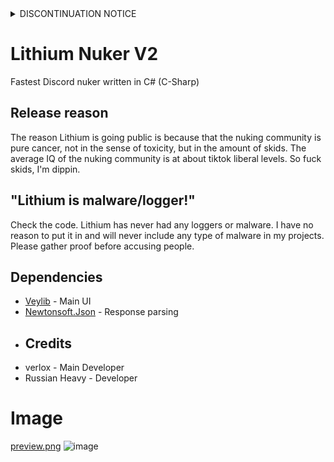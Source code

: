 <details>
<summary>DISCONTINUATION NOTICE</summary>
<div align="center">

# Lithium Nuker 2 is dead.
It has come to my attention that multiple people are attempting to impersonate myself and the other developer of Lithium, Russian Heavy, now vividsec. I'd say I regret taking down Lithium's source from Github, except all I ever got was braindead DMs that asked me basically how to skid it and ask me the dumbest questions, below I will list some of the worst.
<br><br>
I feel that nuking is, and should be completely dead, it has completely lost all its appeal and the community is worse than ever.
<br><br>
If you see another download of Lithium, expect it to be malware. Lithium itself was never malware, despite braindead skids constantly accusing a fully open source project of containing malware and stuff. People who had an IQ lower than my rooms ambient temperature in celcius would just believe anything that their shitty antivirus would tell them. Including false positives.
<br><br>
# Advisories and such
Lithium does not have a vanity anymore and has not for a long time, anyone that has one, is either impersonating, or has good taste for vanity urls. vividsec and I do not have any vanities relating to Lithium.
<br>
**As of 2/27/22, the server that previously had the vanity .gg/lithium has been terminated**

Anyways, Lithium is completely dead, and here is a couple IDs of impersonators, with a link to their current profile:
<br>
[vividsec#0001](https://discordlookup.com/user/1062792943594909786) [verlox#3228](https://discordlookup.com/user/1064274279954383040)

# Want to report more impersonators?
Check out the [discussions tab](https://github.com/verlox/Lithium-Nuker-2/discussions)

# Some braindead messages I've received
"seems like you dont even know how scripts works"

"How do i put The bot in The serv in The One that  i want"

"where do i put the dlls tho
in the compiled folder?
i’ve never used c# or vs"

"can u nuke a server?"

"Hi how can I download Lithium tool nuke"

"how do u build the source file
the dependencies are page not found"

</div>

</details>


# Lithium Nuker V2
Fastest Discord nuker written in C# (C-Sharp)

## Release reason
The reason Lithium is going public is because that the nuking community is pure cancer, not in the sense of toxicity, but in the amount of skids. The average IQ of the nuking community is at about tiktok liberal levels. So fuck skids, I'm dippin.
## "Lithium is malware/logger!"
Check the code. Lithium has never had any loggers or malware. I have no reason to put it in and will never include any type of malware in my projects. Please gather proof before accusing people.
## Dependencies
* [Veylib](https://github.com/verlox/Veylib2) - Main UI
* [Newtonsoft.Json](https://www.nuget.org/packages/Newtonsoft.Json/) - Response parsing
* ## Credits
* verlox - Main Developer
* Russian Heavy - Developer
 # Image
 [preview.png](https://raw.githubusercontent.com/IRONMAN8599/Lithium-Nuker-2/master/Previews/preview.png)
![image](https://raw.githubusercontent.com/IRONMAN8599/Lithium-Nuker-2/master/Previews/preview.png)

